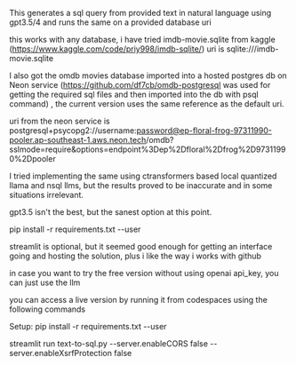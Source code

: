 This generates a sql query from provided text in natural language using
gpt3.5/4 and runs the same on a provided database uri

this works with any database, i have tried
imdb-movie.sqlite from kaggle (https://www.kaggle.com/code/priy998/imdb-sqlite/)
uri is
sqlite:///imdb-movie.sqlite

I also got the omdb movies database imported into a hosted postgres db
on Neon service (https://github.com/df7cb/omdb-postgresql was used for getting the required sql files and then imported into the db with psql command) , the current version uses the same reference as the default uri.

uri from the neon service is 
postgresql+psycopg2://username:password@ep-floral-frog-97311990-pooler.ap-southeast-1.aws.neon.tech/omdb?sslmode=require&options=endpoint%3Dep%2Dfloral%2Dfrog%2D97311990%2Dpooler


I tried implementing the same using ctransformers based local quantized llama and nsql llms, but the results proved to be inaccurate and in some situations irrelevant.

gpt3.5 isn't the best, but the sanest option at this point.

pip install -r requirements.txt --user

streamlit is optional, but it seemed good enough for getting an interface going and hosting the solution, plus i like the way i works with github 

in case you want to try the free version without using openai api_key,
you can just use the llm 


you can access a live version by running it from
codespaces  using the following commands


Setup:
pip install -r requirements.txt --user


streamlit run text-to-sql.py --server.enableCORS false --server.enableXsrfProtection false